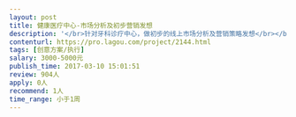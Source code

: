```yaml
---                
layout: post       
title: 健康医疗中心-市场分析及初步营销发想           
description: '</br>针对牙科诊疗中心，做初步的线上市场分析及营销策略发想</br></br>-搜集线上数据</br>-针对数据进行市场分析</br>-关键字分析</br>-线上营销策略发想</br>'     
contenturl: https://pro.lagou.com/project/2144.html      
tags: [创意方案/执行]            
salary: 3000-5000元          
publish_time: 2017-03-10 15:01:51         
review: 904人                   
apply: 0人                   
recommend: 1人                   
time_range: 小于1周              
---                 
```


